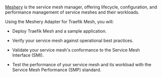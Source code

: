 [Meshery](https://meshery.io) is the service mesh manager, offering lifecycle, configuration, and performance management of service meshes and their workloads.

Using the Meshery Adapter for Traefik Mesh, you will:

- Deploy Traefik Mesh and a sample application.

- Verify your service mesh against operational best practices.

- Validate your service mesh's conformance to the Service Mesh Interface (SMI).

- Test the performance of your service mesh and its workload with the Service Mesh Performance (SMP) standard.
